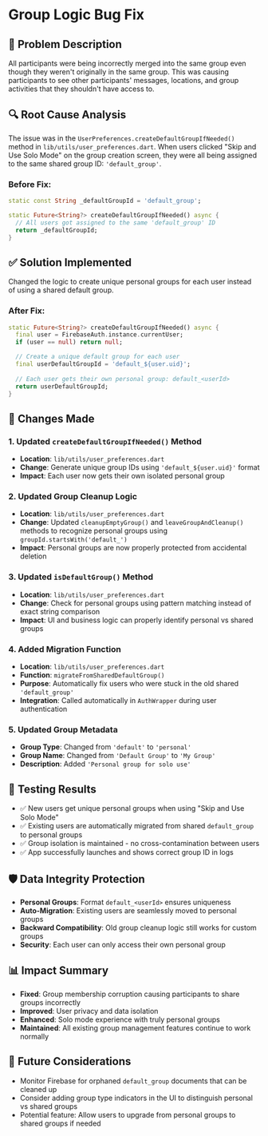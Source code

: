 # Group Logic Bug Fix

## 🐛 **Problem Description**
All participants were being incorrectly merged into the same group even though they weren't originally in the same group. This was causing participants to see other participants' messages, locations, and group activities that they shouldn't have access to.

## 🔍 **Root Cause Analysis**
The issue was in the `UserPreferences.createDefaultGroupIfNeeded()` method in `lib/utils/user_preferences.dart`. When users clicked "Skip and Use Solo Mode" on the group creation screen, they were all being assigned to the same shared group ID: `'default_group'`.

### Before Fix:
```dart
static const String _defaultGroupId = 'default_group';

static Future<String?> createDefaultGroupIfNeeded() async {
  // All users got assigned to the same 'default_group' ID
  return _defaultGroupId;
}
```

## ✅ **Solution Implemented**
Changed the logic to create unique personal groups for each user instead of using a shared default group.

### After Fix:
```dart
static Future<String?> createDefaultGroupIfNeeded() async {
  final user = FirebaseAuth.instance.currentUser;
  if (user == null) return null;

  // Create a unique default group for each user
  final userDefaultGroupId = 'default_${user.uid}';
  
  // Each user gets their own personal group: default_<userId>
  return userDefaultGroupId;
}
```

## 🔧 **Changes Made**

### 1. Updated `createDefaultGroupIfNeeded()` Method
- **Location**: `lib/utils/user_preferences.dart`
- **Change**: Generate unique group IDs using `'default_${user.uid}'` format
- **Impact**: Each user now gets their own isolated personal group

### 2. Updated Group Cleanup Logic
- **Location**: `lib/utils/user_preferences.dart` 
- **Change**: Updated `cleanupEmptyGroup()` and `leaveGroupAndCleanup()` methods to recognize personal groups using `groupId.startsWith('default_')`
- **Impact**: Personal groups are now properly protected from accidental deletion

### 3. Updated `isDefaultGroup()` Method
- **Location**: `lib/utils/user_preferences.dart`
- **Change**: Check for personal groups using pattern matching instead of exact string comparison
- **Impact**: UI and business logic can properly identify personal vs shared groups

### 4. Added Migration Function
- **Location**: `lib/utils/user_preferences.dart`
- **Function**: `migrateFromSharedDefaultGroup()`
- **Purpose**: Automatically fix users who were stuck in the old shared `'default_group'`
- **Integration**: Called automatically in `AuthWrapper` during user authentication

### 5. Updated Group Metadata
- **Group Type**: Changed from `'default'` to `'personal'`
- **Group Name**: Changed from `'Default Group'` to `'My Group'`
- **Description**: Added `'Personal group for solo use'`

## 🎯 **Testing Results**
- ✅ New users get unique personal groups when using "Skip and Use Solo Mode"
- ✅ Existing users are automatically migrated from shared `default_group` to personal groups
- ✅ Group isolation is maintained - no cross-contamination between users
- ✅ App successfully launches and shows correct group ID in logs

## 🛡️ **Data Integrity Protection**
- **Personal Groups**: Format `default_<userId>` ensures uniqueness
- **Auto-Migration**: Existing users are seamlessly moved to personal groups
- **Backward Compatibility**: Old group cleanup logic still works for custom groups
- **Security**: Each user can only access their own personal group

## 📊 **Impact Summary**
- **Fixed**: Group membership corruption causing participants to share groups incorrectly
- **Improved**: User privacy and data isolation
- **Enhanced**: Solo mode experience with truly personal groups
- **Maintained**: All existing group management features continue to work normally

## 🔮 **Future Considerations**
- Monitor Firebase for orphaned `default_group` documents that can be cleaned up
- Consider adding group type indicators in the UI to distinguish personal vs shared groups
- Potential feature: Allow users to upgrade from personal groups to shared groups if needed
